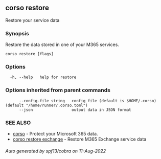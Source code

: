## corso restore

Restore your service data

### Synopsis

Restore the data stored in one of your M365 services.

```
corso restore [flags]
```

### Options

```
  -h, --help   help for restore
```

### Options inherited from parent commands

```
      --config-file string   config file (default is $HOME/.corso) (default "/home/runner/.corso.toml")
      --json                 output data in JSON format
```

### SEE ALSO

* [corso](corso.md)	 - Protect your Microsoft 365 data.
* [corso restore exchange](corso_restore_exchange.md)	 - Restore M365 Exchange service data

###### Auto generated by spf13/cobra on 11-Aug-2022
